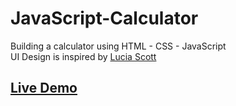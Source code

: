# JavaScript-Calculator
Building a calculator using HTML - CSS - JavaScript  
UI Design is inspired by [Lucia Scott](https://dribbble.com/shots/14709020-Calculator)

## [Live Demo](https://rumigold.github.io/JavaScript-Calculator/)
